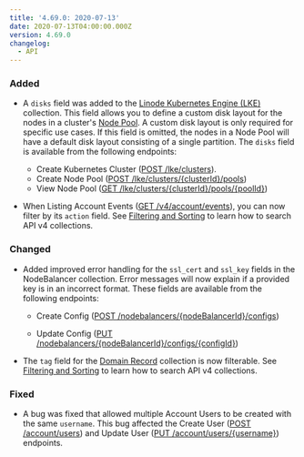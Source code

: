 ```yaml
---
title: '4.69.0: 2020-07-13'
date: 2020-07-13T04:00:00.000Z
version: 4.69.0
changelog:
  - API
---
```


### Added

- A `disks` field was added to the [Linode Kubernetes Engine (LKE)](/api/v4/lke-clusters) collection. This field allows you to define a custom disk layout for the nodes in a cluster's [Node Pool](/api/v4/lke-clusters-cluster-id-pools/#post). A custom disk layout is only required for specific use cases. If this field is omitted, the nodes in a Node Pool will have a default disk layout consisting of a single partition. The `disks` field is available from the following endpoints:

    - Create Kubernetes Cluster ([POST /lke/clusters](/api/v4/lke-clusters/#post)).
    - Create Node Pool ([POST /lke/clusters/{clusterId}/pools](/api/v4/lke-clusters-cluster-id-pools/#post))
    - View Node Pool ([GET /lke/clusters/{clusterId}/pools/{poolId}](/api/v4/lke-clusters-cluster-id-pools-pool-id))

- When Listing Account Events ([GET /v4/account/events](/api/v4/account-events)), you can now filter by its `action` field. See [Filtering and Sorting](/api/v4/#filtering-and-sorting) to learn how to search API v4 collections.

### Changed

- Added improved error handling for the `ssl_cert` and `ssl_key` fields in the NodeBalancer collection. Error messages will now explain if a provided key is in an incorrect format. These fields are available from the following endpoints:

  - Create Config ([POST /nodebalancers/{nodeBalancerId}/configs](https://developers.linode.com/api/v4/nodebalancers-node-balancer-id-configs/#post))

  - Update Config ([PUT /nodebalancers/{nodeBalancerId}/configs/{configId}](https://developers.linode.com/api/v4/nodebalancers-node-balancer-id-configs-config-id/#put))

- The `tag` field for the [Domain Record](/api/v4/domains-domain-id-records/#post) collection is now filterable. See [Filtering and Sorting](/api/v4/#filtering-and-sorting) to learn how to search API v4 collections.

### Fixed

- A bug was fixed that allowed multiple Account Users to be created with the same `username`. This bug affected the Create User ([POST /account/users](https://developers.linode.com/api/v4/account-users/#post)) and Update User ([PUT /account/users/{username}](/api/v4/account-users-username/#put)) endpoints.

